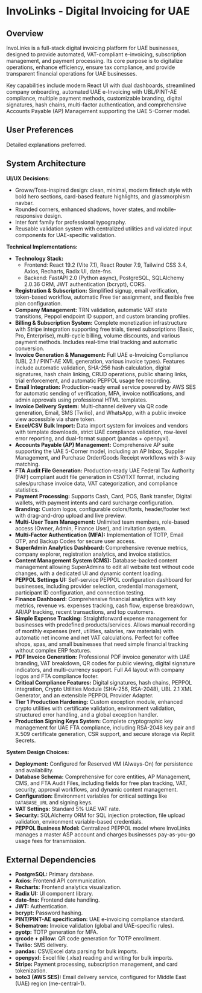 # InvoLinks - Digital Invoicing for UAE

## Overview
InvoLinks is a full-stack digital invoicing platform for UAE businesses, designed to provide automated, VAT-compliant e-invoicing, subscription management, and payment processing. Its core purpose is to digitalize operations, enhance efficiency, ensure tax compliance, and provide transparent financial operations for UAE businesses.

Key capabilities include modern React UI with dual dashboards, streamlined company onboarding, automated UAE e-Invoicing with UBL/PINT-AE compliance, multiple payment methods, customizable branding, digital signatures, hash chains, multi-factor authentication, and comprehensive Accounts Payable (AP) Management supporting the UAE 5-Corner model.

## User Preferences
Detailed explanations preferred.

## System Architecture

**UI/UX Decisions:**
- Groww/Toss-inspired design: clean, minimal, modern fintech style with bold hero sections, card-based feature highlights, and glassmorphism navbar.
- Rounded corners, enhanced shadows, hover states, and mobile-responsive design.
- Inter font family for professional typography.
- Reusable validation system with centralized utilities and validated input components for UAE-specific validation.

**Technical Implementations:**
- **Technology Stack:**
    - Frontend: React 19.2 (Vite 7.1), React Router 7.9, Tailwind CSS 3.4, Axios, Recharts, Radix UI, date-fns.
    - Backend: FastAPI 2.0 (Python async), PostgreSQL, SQLAlchemy 2.0.36 ORM, JWT authentication (bcrypt), CORS.
- **Registration & Subscription:** Simplified signup, email verification, token-based workflow, automatic Free tier assignment, and flexible free plan configuration.
- **Company Management:** TRN validation, automatic VAT state transitions, Peppol endpoint ID support, and custom branding profiles.
- **Billing & Subscription System:** Complete monetization infrastructure with Stripe integration supporting free trials, tiered subscriptions (Basic, Pro, Enterprise), multi-cycle billing, volume discounts, and various payment methods. Includes real-time trial tracking and automatic conversion.
- **Invoice Generation & Management:** Full UAE e-Invoicing Compliance (UBL 2.1 / PINT-AE XML generation, various invoice types). Features include automatic validation, SHA-256 hash calculation, digital signatures, hash chain linking, CRUD operations, public sharing links, trial enforcement, and automatic PEPPOL usage fee recording.
- **Email Integration:** Production-ready email service powered by AWS SES for automatic sending of verification, MFA, invoice notifications, and admin approvals using professional HTML templates.
- **Invoice Delivery System:** Multi-channel delivery via QR code generation, Email, SMS (Twilio), and WhatsApp, with a public invoice view accessible via share token.
- **Excel/CSV Bulk Import:** Data import system for invoices and vendors with template downloads, strict UAE compliance validation, row-level error reporting, and dual-format support (pandas + openpyxl).
- **Accounts Payable (AP) Management:** Comprehensive AP suite supporting the UAE 5-Corner model, including an AP Inbox, Supplier Management, and Purchase Order/Goods Receipt workflows with 3-way matching.
- **FTA Audit File Generation:** Production-ready UAE Federal Tax Authority (FAF) compliant audit file generation in CSV/TXT format, including sales/purchase invoice data, VAT categorization, and compliance statistics.
- **Payment Processing:** Supports Cash, Card, POS, Bank transfer, Digital wallets, with payment intents and card surcharge configuration.
- **Branding:** Custom logos, configurable colors/fonts, header/footer text with drag-and-drop upload and live preview.
- **Multi-User Team Management:** Unlimited team members, role-based access (Owner, Admin, Finance User), and invitation system.
- **Multi-Factor Authentication (MFA):** Implementation of TOTP, Email OTP, and Backup Codes for secure user access.
- **SuperAdmin Analytics Dashboard:** Comprehensive revenue metrics, company explorer, registration analytics, and invoice statistics.
- **Content Management System (CMS):** Database-backed content management allowing SuperAdmins to edit all website text without code changes, with a dedicated UI and dynamic content loading.
- **PEPPOL Settings UI:** Self-service PEPPOL configuration dashboard for businesses, including provider selection, credential management, participant ID configuration, and connection testing.
- **Finance Dashboard:** Comprehensive financial analytics with key metrics, revenue vs. expenses tracking, cash flow, expense breakdown, AR/AP tracking, recent transactions, and top customers.
- **Simple Expense Tracking:** Straightforward expense management for businesses with predefined products/services. Allows manual recording of monthly expenses (rent, utilities, salaries, raw materials) with automatic net income and net VAT calculations. Perfect for coffee shops, spas, and small businesses that need simple financial tracking without complex ERP features.
- **PDF Invoice Generation:** Professional PDF invoice generator with UAE branding, VAT breakdown, QR codes for public viewing, digital signature indicators, and multi-currency support. Full A4 layout with company logos and FTA compliance footer.
- **Critical Compliance Features:** Digital signatures, hash chains, PEPPOL integration, Crypto Utilities Module (SHA-256, RSA-2048), UBL 2.1 XML Generator, and an extensible PEPPOL Provider Adapter.
- **Tier 1 Production Hardening:** Custom exception module, enhanced crypto utilities with certificate validation, environment validation, structured error handling, and a global exception handler.
- **Production Signing Keys System:** Complete cryptographic key management for UAE FTA compliance, including RSA-2048 key pair and X.509 certificate generation, CSR support, and secure storage via Replit Secrets.

**System Design Choices:**
- **Deployment:** Configured for Reserved VM (Always-On) for persistence and availability.
- **Database Schema:** Comprehensive for core entities, AP Management, CMS, and FTA Audit Files, including fields for free plan tracking, VAT, security, approval workflows, and dynamic content management.
- **Configuration:** Environment variables for critical settings like `DATABASE_URL` and signing keys.
- **VAT Settings:** Standard 5% UAE VAT rate.
- **Security:** SQLAlchemy ORM for SQL injection protection, file upload validation, environment variable-based credentials.
- **PEPPOL Business Model:** Centralized PEPPOL model where InvoLinks manages a master ASP account and charges businesses pay-as-you-go usage fees for transmission.

## External Dependencies

-   **PostgreSQL:** Primary database.
-   **Axios:** Frontend API communication.
-   **Recharts:** Frontend analytics visualization.
-   **Radix UI:** UI component library.
-   **date-fns:** Frontend date handling.
-   **JWT:** Authentication.
-   **bcrypt:** Password hashing.
-   **PINT/PINT-AE specification:** UAE e-invoicing compliance standard.
-   **Schematron:** Invoice validation (global and UAE-specific rules).
-   **pyotp:** TOTP generation for MFA.
-   **qrcode + pillow:** QR code generation for TOTP enrollment.
-   **Twilio:** SMS delivery.
-   **pandas:** CSV/Excel data parsing for bulk imports.
-   **openpyxl:** Excel file (.xlsx) reading and writing for bulk imports.
-   **Stripe:** Payment processing, subscription management, and card tokenization.
-   **boto3 (AWS SES):** Email delivery service, configured for Middle East (UAE) region (me-central-1).